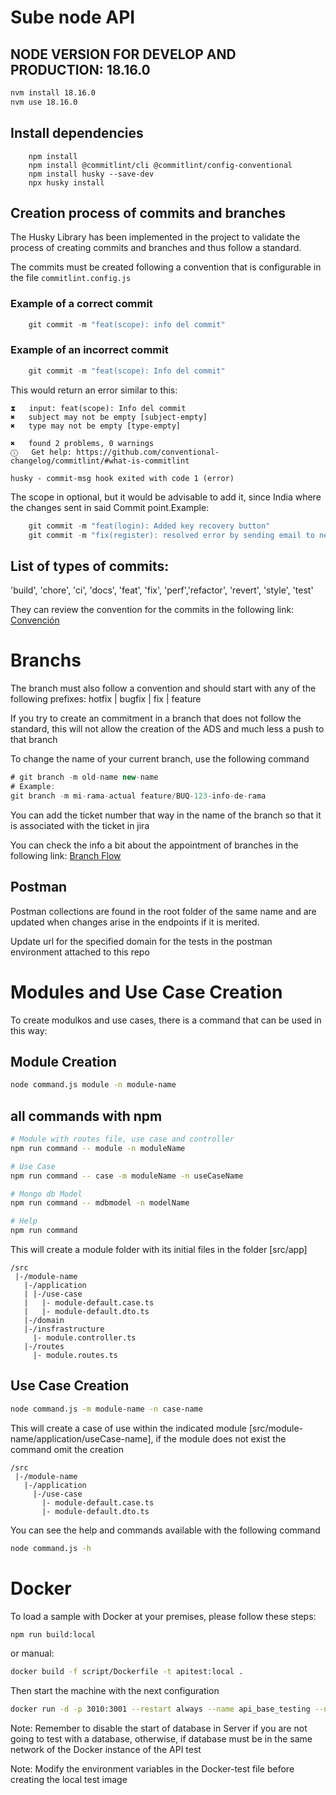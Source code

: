 # Sube node API

## NODE VERSION FOR DEVELOP AND PRODUCTION: 18.16.0

```bash
nvm install 18.16.0
nvm use 18.16.0
```


## Install dependencies
```shell
    npm install
    npm install @commitlint/cli @commitlint/config-conventional
    npm install husky --save-dev
    npx husky install
```

## Creation process of commits and branches

<p>The Husky Library has been implemented in the project to validate the process of creating commits and branches and thus follow a standard.</p>

<p>The commits must be created following a convention that is configurable in the file <code>commitlint.config.js</code></p>

### Example of a correct commit

```javascript
    git commit -m "feat(scope): info del commit"
```

### Example of an incorrect commit

```javascript
    git commit -m "feat(scope): Info del commit"
```

<p>This would return an error similar to this:</p>

```
⧗   input: feat(scope): Info del commit
✖   subject may not be empty [subject-empty]
✖   type may not be empty [type-empty]

✖   found 2 problems, 0 warnings
ⓘ   Get help: https://github.com/conventional-changelog/commitlint/#what-is-commitlint

husky - commit-msg hook exited with code 1 (error)
```

<p>The scope in optional, but it would be advisable to add it, since India where the changes sent in said Commit point.Example:</p>

```javascript
    git commit -m "feat(login): Added key recovery button"
    git commit -m "fix(register): resolved error by sending email to new users"
```

## List of types of commits:

<p>'build', 'chore', 'ci', 'docs', 'feat', 'fix', 'perf','refactor', 'revert', 'style', 'test'</p>

<p>They can review the convention for the commits in the following link: <a href="https://www.conventionalcommits.org/es/v1.0.0/">Convención</a></p>

# Branchs

<p>The branch must also follow a convention and should start with any of the following prefixes: hotfix | bugfix | fix | feature</p>

<p>If you try to create an commitment in a branch that does not follow the standard, this will not allow the creation of the ADS and much less a push to that branch</p>

<p>To change the name of your current branch, use the following command</p>

```javascript
# git branch -m old-name new-name
# Example:
git branch -m mi-rama-actual feature/BUQ-123-info-de-rama
```

<p>You can add the ticket number that way in the name of the branch so that it is associated with the ticket in jira</p>
<p>You can check the info a bit about the appointment of branches in the following link: <a href="https://www.atlassian.com/git/tutorials/comparing-workflows/gitflow-workflow">Branch Flow</a></p>

## Postman

<p>Postman collections are found in the root folder of the same name and are updated when changes arise in the endpoints if it is merited.</p>
<p>Update url for the specified domain for the tests in the postman environment attached to this repo</p>

# Modules and Use Case Creation
<p>To create modulkos and use cases, there is a command that can be used in this way:</p>

## Module Creation
```bash
node command.js module -n module-name
```

## all commands with npm
```bash
# Module with routes file, use case and controller
npm run command -- module -n moduleName

# Use Case
npm run command -- case -m moduleName -n useCaseName

# Mongo db Model
npm run command -- mdbmodel -n modelName

# Help
npm run command
```

<p>This will create a module folder with its initial files in the folder [src/app]</p>

```
/src
 |-/module-name
   |-/application
   | |-/use-case
   |   |- module-default.case.ts
   |   |- module-default.dto.ts
   |-/domain
   |-/insfrastructure
     |- module.controller.ts
   |-/routes
     |- module.routes.ts
```

## Use Case Creation
```bash
node command.js -m module-name -n case-name
```
<p>This will create a case of use within the indicated module [src/module-name/application/useCase-name], if the module does not exist the command omit the creation</p>


```
/src
 |-/module-name
   |-/application
     |-/use-case
       |- module-default.case.ts
       |- module-default.dto.ts
```

<p>You can see the help and commands available with the following command</p>

```bash
node command.js -h
```

# Docker
<p>To load a sample with Docker at your premises, please follow these steps:</p>

```bash
npm run build:local
```
<p>or manual: </p>

```bash
docker build -f script/Dockerfile -t apitest:local .
```

<p>Then start the machine with the next configuration</p>

```bash
docker run -d -p 3010:3001 --restart always --name api_base_testing --network pruebaslocal apitest:local
```

<p>Note: Remember to disable the start of database in Server if you are not going to test with a database, otherwise, if database must be in the same network of the Docker instance of the API test</p>
<p>Note: Modify the environment variables in the Docker-test file before creating the local test image</p>